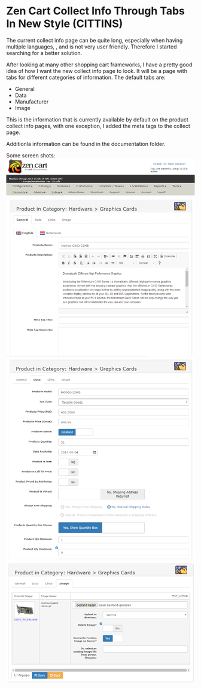# Zen Cart Collect Info Through Tabs In New Style (CITTINS)

The current collect info page can be quite long, especially when having multiple languages, , and is not very user friendly. Therefore I started searching for a better solution.

After looking at many other shopping cart frameworks, I have a pretty good idea of how I want the new  collect info page to look.
It will be a page with tabs for different categories of information. The default tabs are:
 - General
 - Data
 - Manufacturer
 - Image
 
This is the information that is currently available by default on the product collect info pages, with one exception, I added the meta tags to the collect page.

Additionla information can be found in the documentation folder.

Some screen shots:
![screenshot1](/docs/images/collect_info_01.png)
![screenshot2](/docs/images/collect_info_02.png)
![screenshot3](/docs/images/collect_info_03.png)
